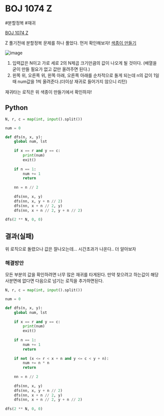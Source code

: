 # BOJ 1074 Z
#분할정복 #재귀

[BOJ 1074 Z](https://www.acmicpc.net/problem/1074)

Z 풀기전에 분할정복 문제를 하나 풀었다. 먼저 확인해보자! [색종이 만들기](https://github.com/YoonSeok-Heo/TIL/blob/main/Algorithm/BOJ/BOJ_2630_%EC%83%89%EC%A2%85%EC%9D%B4%20%EB%A7%8C%EB%93%A4%EA%B8%B0.md)

![image](https://user-images.githubusercontent.com/113662725/218466867-d647bbf5-fb5b-4733-b922-3205ad50d839.png)
1. 입력값은 N이고 가로 세로 2의 N제곱 크기만큼의 값이 나오게 될 것이다. (배열을 굳이 만들 필요가 없고 값만 올려주면 된다.)
2. 왼쪽 위, 오른쪽 위, 왼쪽 아래, 오른쪽 아래를 순차적으로 돌게 되는데 n의 값이 1일때 num값을 1씩 올려준다.(더이상 재귀로 들어가지 않으니 리턴)

재귀타는 로직은 위 색종이 만들기에서 확인하자!


## Python
```python
N, r, c = map(int, input().split())

num = 0

def dfs(n, x, y):
    global num, lst
    
    if x == r and y == c:
        print(num)
        exit()
    
    if n == 1:
        num += 1
        return
        
    nn = n // 2
    
    dfs(nn, x, y)
    dfs(nn, x, y + n // 2)
    dfs(nn, x + n // 2, y)
    dfs(nn, x + n // 2, y + n // 2)
    
dfs(2 ** N, 0, 0)
```
## 결과(실패)

위 로직으로 돌렸으나 값은 잘나오는데... 시간초과가 나온다.. 더 알아보자

### 해결방안
모든 부분의 값을 확인하려면 너무 많은 재귀를 타게된다. 만약 찾으려고 하는값이 해당 사분면에 없다면 다음으로 넘기는 로직을 추가하면된다.
```python
N, r, c = map(int, input().split())

num = 0

def dfs(n, x, y):
    global num, lst
    
    if x == r and y == c:
        print(num)
        exit()
    
    if n == 1:
        num += 1
        return
    
    if not (x <= r < x + n and y <= c < y + n):
        num += n * n
        return
         
    nn = n // 2
    
    dfs(nn, x, y)
    dfs(nn, x, y + n // 2)
    dfs(nn, x + n // 2, y)
    dfs(nn, x + n // 2, y + n // 2)
    
dfs(2 ** N, 0, 0)
```

